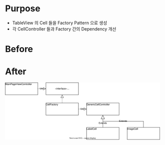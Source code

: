 # Purpose
- TableView 의 Cell 들을 Factory Pattern 으로 생성
- 각 CellController 들과 Factory 간의 Dependency 개선


# Before


# After
<img src="https://github.com/taitty/SwiftPractice/blob/master/myTableViewFactory/after-layout.drawio.svg">
